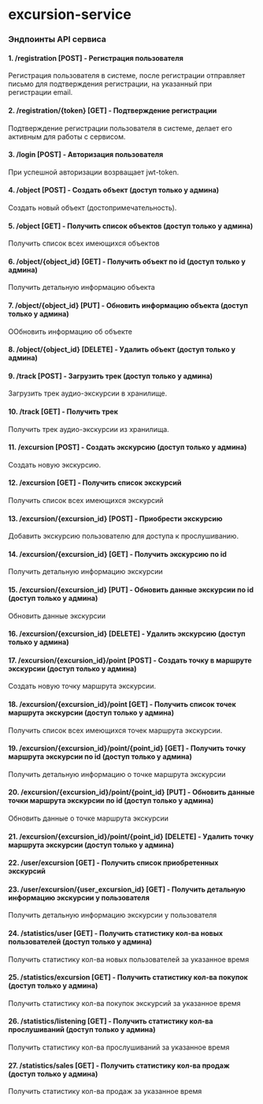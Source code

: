 # excursion-service

### Эндпоинты API сервиса

#### 1. /registration [POST] - Регистрация пользователя
Регистрация пользователя в системе, после регистрации отправляет письмо для подтверждения регистрации,
на указанный при регистрации email. 

#### 2. /registration/{token} [GET] - Подтверждение регистрации
Подтверждение регистрации пользователя в системе, делает его активным для работы с сервисом.

#### 3. /login [POST] - Авторизация пользователя 
При успешной авторизации возрващает jwt-token.

#### 4. /object [POST] - Создать объект (доступ только у админа) 
Создать новый объект (достопримечательность). 

#### 5. /object [GET] - Получить список объектов (доступ только у админа)
Получить список всех имеющихся объектов

#### 6. /object/{object_id} [GET] - Получить объект по id (доступ только у админа) 
Получить детальную информацию объекта

#### 7. /object/{object_id} [PUT] - Обновить информацию объекта (доступ только у админа) 
ООбновить информацию об объекте

#### 8. /object/{object_id} [DELETE] - Удалить объект (доступ только у админа) 

#### 9. /track [POST] - Загрузить трек (доступ только у админа)
Загрузить трек аудио-экскурсии в хранилище.

#### 10. /track [GET] - Получить трек
Получить трек аудио-экскурсии из хранилища.

#### 11. /excursion [POST] - Создать экскурсию (доступ только у админа)
Создать новую экскурсию.

#### 12. /excursion [GET] - Получить список экскурсий
Получить список всех имеющихся экскурсий

#### 13. /excursion/{excursion_id} [POST] - Приобрести экскурсию
Добавить экскурсию пользователю для доступа к прослушиванию.

#### 14. /excursion/{excursion_id} [GET] - Получить экскурсию по id
Получить детальную информацию экскурсии

#### 15. /excursion/{excursion_id} [PUT] - Обновить данные экскурсии по id (доступ только у админа)
Обновить данные экскурсии

#### 16. /excursion/{excursion_id} [DELETE] - Удалить экскурсию (доступ только у админа)

#### 17. /excursion/{excursion_id}/point [POST] - Создать точку в маршруте экскурсии (доступ только у админа)
Создать новую точку маршрута экскурсии.

#### 18. /excursion/{excursion_id}/point [GET] - Получить список точек маршрута экскурсии (доступ только у админа)
Получить список всех имеющихся точек маршрута экскурсии.

#### 19. /excursion/{excursion_id}/point/{point_id} [GET] - Получить точку маршрута экскурсии по id (доступ только у админа)
Получить детальную информацию о точке маршрута экскурсии

#### 20.  /excursion/{excursion_id}/point/{point_id} [PUT] - Обновить данные точки маршрута экскурсии по id (доступ только у админа)
Обновить данные о точке маршрута экскурсии

#### 21.  /excursion/{excursion_id}/point/{point_id} [DELETE] - Удалить точку маршрута экскурсии (доступ только у админа)

#### 22. /user/excursion [GET] - Получить список приобретенных экскурсий

#### 23. /user/excursion/{user_excursion_id} [GET] - Получить детальную информацию экскурсии у пользователя
Получить детальную информацию экскурсии у пользователя

#### 24. /statistics/user [GET] - Получить статистику кол-ва новых пользователей (доступ только у админа)
Получить статистику кол-ва новых пользователей за указанное время

#### 25. /statistics/excursion [GET] - Получить статистику кол-ва покупок (доступ только у админа)
Получить статистику кол-ва покупок экскурсий за указанное время

#### 26. /statistics/listening [GET] - Получить статистику кол-ва прослушиваний (доступ только у админа)
Получить статистику кол-ва прослушиваний за указанное время

#### 27. /statistics/sales [GET] - Получить статистику кол-ва продаж (доступ только у админа)
Получить статистику кол-ва продаж за указанное время